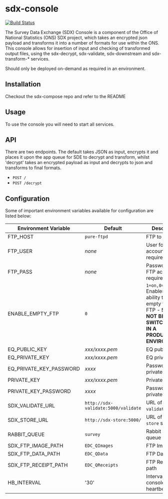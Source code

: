 # sdx-console

[![Build Status](https://travis-ci.org/ONSdigital/sdx-console.svg?branch=master)](https://travis-ci.org/ONSdigital/sdx-console)

The Survey Data Exchange (SDX) Console is a component of the Office of National Statistics (ONS) SDX project, which takes an encrypted json payload and transforms it into a number of formats for use within the ONS. This console allows for insertion of input and checking of transformed output files, using the sdx-decrypt, sdx-validate, sdx-downstream and sdx-transform-* services.

Should only be deployed on-demand as required in an environment.

## Installation

Checkout the sdx-compose repo and refer to the README

## Usage

To use the console you will need to start all services.

## API

There are two endpoints. The default takes JSON as input, encrypts it and places it upon the app queue for SDE to decrypt and transform, whilst 'decrypt' takes an encrypted payload as input and decrypts to json and transforms to final formats.

 * `POST /`
 * `POST /decrypt`

## Configuration

Some of important environment variables available for configuration are listed below:

| Environment Variable    | Default                               | Description
|-------------------------|---------------------------------------|----------------
| FTP_HOST                | `pure-ftpd`                           | FTP to monitor
| FTP_USER                | _none_                                | User for FTP account if required
| FTP_PASS                | _none_                                | Password for FTP account if required
| ENABLE_EMPTY_FTP        | `0`                                   | `1=on,0=off` Enables the ability to auto-empty the target FTP - **SHOULD NOT BE SWITCHED ON IN A PRODUCTION ENVIRONMENT!**
| EQ_PUBLIC_KEY           | _xxx/xxxx.pem_                        | EQ public key
| EQ_PRIVATE_KEY          | _xxx/xxxx.pem_                        | EQ private key
| EQ_PRIVATE_KEY_PASSWORD | _xxxx_                                | Password for EQ private key
| PRIVATE_KEY             | _xxx/xxxx.pem_                        | Private key
| PRIVATE_KEY_PASSWORD    | _xxxx_                                | Password for private key
| SDX_VALIDATE_URL        | `http://sdx-validate:5000/validate`   | URL of the ``sdx-validate`` service
| SDX_STORE_URL           | `http://sdx-store:5000/`              | URL of the ``sdx-store`` service
| RABBIT_QUEUE            | `survey`                              | Rabbit survey queue
| SDX_FTP_IMAGE_PATH      | `EDC_QImages`                         | FTP Image path
| SDX_FTP_DATA_PATH       | `EDC_QData`                           | FTP Data path
| SDX_FTP_RECEIPT_PATH    | `EDC_QReceipts`                       | FTP Receipt path
| HB_INTERVAL             | '30'                                  | Interval for console heartbeat           
